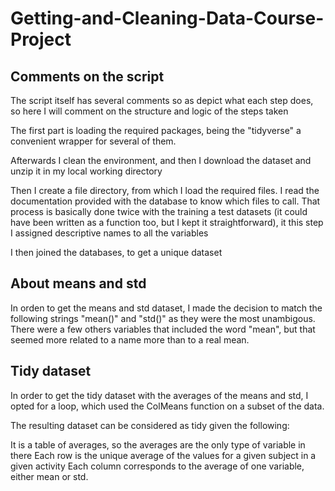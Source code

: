 # Getting-and-Cleaning-Data-Course-Project

## Comments on the script

The script itself has several comments so as depict what each step does, so here I will comment on the structure and logic of the steps taken

The first part is loading the required packages, being the "tidyverse" a convenient wrapper for several of them.

Afterwards I clean the environment, and then I download the dataset and unzip it in my local working directory

Then I create a file directory, from which I load the required files. I read the documentation provided with the database to know which files to call. That process is basically done twice with the training a test datasets (it could have been written as a function too, but I kept it straightforward), it this step I assigned descriptive names to all the variables

I then joined the databases, to get a unique dataset

## About means and std
In orden to get the means and std dataset, I made the decision to match the following strings "mean()" and "std()" as they were the most unambigous. There were a few others variables that included the word "mean", but that seemed more related to a name more than to a real mean.

## Tidy dataset
In order to get the tidy dataset with the averages of the means and std, I opted for a loop, which used the ColMeans function on a subset of the data.

The resulting dataset can be considered as tidy given the following:

It is a table of averages, so the averages are the only type of variable in there
Each row is the unique average of the values for a given subject in a given activity
Each column corresponds to the average of one variable, either mean or std.




